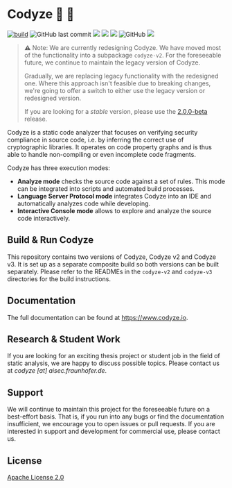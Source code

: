 # Codyze :mag_right: :rocket: 

[![build](https://github.com/Fraunhofer-AISEC/codyze/actions/workflows/build.yml/badge.svg)](https://github.com/Fraunhofer-AISEC/codyze/actions/workflows/build.yml)
![GitHub last commit](https://img.shields.io/github/last-commit/Fraunhofer-AISEC/codyze)
[![](https://sonarcloud.io/api/project_badges/measure?project=codyze&metric=security_rating)](https://sonarcloud.io/summary/overall?id=codyze)
[![](https://sonarcloud.io/api/project_badges/measure?project=codyze&metric=alert_status)](https://sonarcloud.io/summary/overall?id=codyze)
[![](https://sonarcloud.io/api/project_badges/measure?project=codyze&metric=coverage)](https://sonarcloud.io/summary/overall?id=codyze)
![GitHub](https://img.shields.io/github/license/Fraunhofer-AISEC/codyze)
[![](https://jitpack.io/v/Fraunhofer-AISEC/codyze.svg)](https://jitpack.io/#Fraunhofer-AISEC/codyze)

> :warning: Note: We are currently redesigning Codyze. We have moved most of the functionality into a subpackage `codyze-v2`. For the foreseeable future, we continue to maintain the legacy version of Codyze.
> 
> Gradually, we are replacing legacy functionality with the redesigned one. Where this approach isn't feasible due to breaking changes, we're going to offer a switch to either use the legacy version or redesigned version.
>
> If you are looking for a _stable_ version, please use the [2.0.0-beta](https://github.com/Fraunhofer-AISEC/codyze/releases/tag/v2.0.0-beta) release.


Codyze is a static code analyzer that focuses on verifying security compliance in source code, i.e. by inferring the correct use of cryptographic libraries. It operates on code property graphs and is thus able to handle non-compiling or even incomplete code fragments.

Codyze has three execution modes:

* __Analyze mode__ checks the source code against a set of rules. This mode can be integrated into scripts and automated build processes.
* __Language Server Protocol mode__ integrates Codyze into an IDE and automatically analyzes code while developing.
* __Interactive Console mode__ allows to explore and analyze the source code interactively.



## Build & Run Codyze

This repository contains two versions of Codyze, Codyze v2 and Codyze v3. It is set up as a separate composite build so both versions can be built separately.
Please refer to the READMEs in the `codyze-v2` and `codyze-v3` directories for the build instructions.


## Documentation
The full documentation can be found at https://www.codyze.io.


## Research & Student Work

If you are looking for an exciting thesis project or student job in the field of static analysis, we are happy to discuss possible topics. Please contact us at _codyze [at] aisec.fraunhofer.de_.

## Support

We will continue to maintain this project for the foreseeable future on a best-effort basis. That is, if you run into any bugs or find the documentation insufficient, we encourage you to open issues or pull requests. If you are interested in support and development for commercial use, please contact us.

## License

[Apache License 2.0](https://github.com/Fraunhofer-AISEC/codyze/blob/master/LICENSE)
